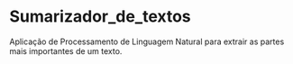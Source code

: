 # Sumarizador_de_textos
Aplicação de Processamento de Linguagem Natural para extrair as partes mais importantes de um texto.
